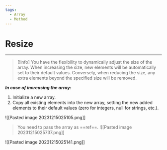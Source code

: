 ```yaml
---
tags:
  - Array
  - Method
---
```


# Resize
---

> [!info]
> You have the flexibility to dynamically adjust the size of the array. When increasing the size, new elements will be automatically set to their default values. Conversely, when reducing the size, any extra elements beyond the specified size will be removed.

***In case of increasing the array:***

1. Initialize a new array.
2. Copy all existing elements into the new array, setting the new added elements to their default values (zero for integers, null for strings, etc.).

![[Pasted image 20231215025105.png]]

> You need to pass the array as ==ref==. 
![[Pasted image 20231215025737.png]]

![[Pasted image 20231215025141.png]]









